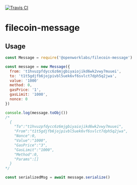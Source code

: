 [![Travis CI](https://travis-ci.org/openworklabs/filecoin-message.svg?branch=primary)](https://travis-ci.org/openworklabs/filecoin-message)

# filecoin-message

## Usage

```js
const Message = require('@openworklabs/filecoin-message')

const message = new Message({
  from: 't1hvuzpfdycc6z6mjgbiyaiojikd6wk2vwy7muuei',
  to: 't1t5gdjfb6jojpivbl5uek6vf6svlct7dph5q2jwa',
  value: '1000'
  method: 0,
  gasPrice: '1',
  gasLimit: '1000',
  nonce: 0
})

console.log(message.toObj())
/*
  {
    "To":"t1hvuzpfdycc6z6mjgbiyaiojikd6wk2vwy7muuei",
    "From":"t1t5gdjfb6jojpivbl5uek6vf6svlct7dph5q2jwa",
    "Nonce":0,
    "Value":"1000",
    "GasPrice":"3",
    "GasLimit":"1000",
    "Method":0,
    "Params":[]
  }
*/

const serializedMsg = await message.serialize()
```
